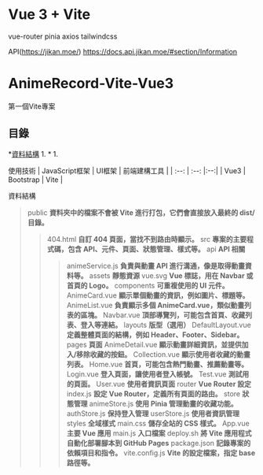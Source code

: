 # Vue 3 + Vite
vue-router
pinia
axios
tailwindcss

API(https://jikan.moe/) 
https://docs.api.jikan.moe/#section/Information

AnimeRecord-Vite-Vue3
===
第一個Vite專案

目錄
---
*[資料結構](#資料結構)
    1. [](#)
*[](#)
    1. [](#)


使用技術
| JavaScript框架 | UI框架 | 前端建構工具 |
| :--: | :--: |:--:|
| Vue3 | Bootstrap | Vite |

資料結構
>public **資料夾中的檔案不會被 Vite 進行打包，它們會直接放入最終的 dist/ 目錄。**
>>404.html **自訂 404 頁面，當找不到路由時顯示。**
>src **專案的主要程式碼，包含 API、元件、頁面、狀態管理、樣式等。**
>>api **API 相關**
>>>animeService.js **負責與動畫 API 進行溝通，像是取得動畫資料等。**
>>assets **靜態資源**
>>>vue.svg **Vue 標誌，用在 Navbar 或首頁的 Logo。**
>>components **可重複使用的 UI 元件。**
>>>AnimeCard.vue **顯示單個動畫的資訊，例如圖片、標題等。**
>>>AnimeList.vue **負責顯示多個 AnimeCard.vue，類似動畫列表的區塊。**
>>>Navbar.vue **頂部導覽列，可能包含首頁、收藏列表、登入等連結。**
>>layouts **版型（選用）**
>>>DefaultLayout.vue **定義整體頁面的結構，例如 Header、Footer、Sidebar。**
>>pages **頁面**
>>>AnimeDetail.vue **顯示動畫詳細資訊，並提供加入/移除收藏的按鈕。**
>>>Collection.vue **顯示使用者收藏的動畫列表。**
>>>Home.vue **首頁，可能包含熱門動畫、推薦動畫等。**
>>>Login.vue **登入頁面，讓使用者登入帳號。**
>>>Test.vue **測試用的頁面。**
>>>User.vue **使用者資訊頁面**
>>router **Vue Router 設定**
>>>index.js **設定 Vue Router，定義所有頁面的路由。**
>>store **狀態管理**
>>>animeStore.js **使用 Pinia 管理動畫的收藏功能。**
>>>authStore.js **保持登入管理**
>>>userStore.js **使用者資訊管理**
>>styles **全域樣式**
>>>main.css **儲存全站的 CSS 樣式。**
>>App.vue **主要 Vue 應用**
>>main.js **入口檔案**
>deploy.sh **將 Vite 應用程式自動化部署腳本到 GitHub Pages**
>package.json **記錄專案的依賴項目和指令。**
>vite.config.js **Vite 的設定檔案，指定 base 路徑等。**